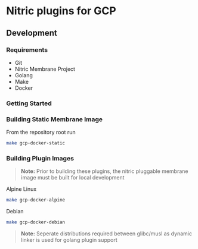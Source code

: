 # Nitric plugins for GCP

## Development

### Requirements
 - Git
 - Nitric Membrane Project
 - Golang
 - Make
 - Docker

### Getting Started

### Building Static Membrane Image
From the repository root run
```bash
make gcp-docker-static
```

### Building Plugin Images


> __Note:__ Prior to building these plugins, the nitric pluggable membrane image must be built for local development


Alpine Linux
```bash
make gcp-docker-alpine
```

Debian
```bash
make gcp-docker-debian
```

> __Note:__ Seperate distributions required between glibc/musl as dynamic linker is used for golang plugin support


